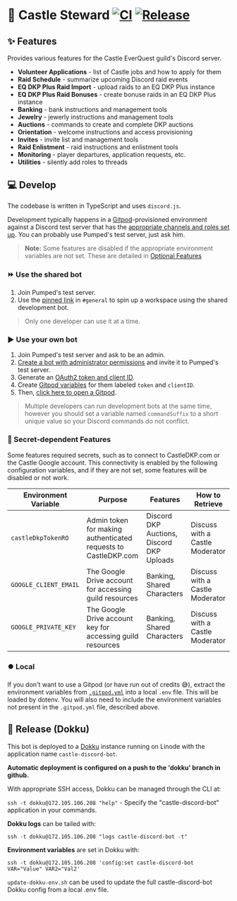 # 🤖 Castle Steward [![CI](https://github.com/sgoodrow/castle/actions/workflows/test.yml/badge.svg?branch=main)](https://github.com/sgoodrow/castle/actions/workflows/test.yml) [![Release](https://github.com/sgoodrow/castle/actions/workflows/release.yml/badge.svg)](https://github.com/sgoodrow/castle/actions/workflows/release.yml)

## ✨ Features

Provides various features for the Castle EverQuest guild's Discord server.

- **Volunteer Applications** - list of Castle jobs and how to apply for them
- **Raid Schedule** - summarize upcoming Discord raid events
- **EQ DKP Plus Raid Import** - upload raids to an EQ DKP Plus instance
- **EQ DKP Plus Raid Bonuses** - create bonuse raids in an EQ DKP Plus instance
- **Banking** - bank instructions and management tools
- **Jewelry** - jewerly instructions and management tools
- **Auctions** - commands to create and complete DKP auctions
- **Orientation** - welcome instructions and access provisioning
- **Invites** - invite list and management tools
- **Raid Enlistment** - raid instructions and enlistment tools
- **Monitoring** - player departures, application requests, etc.
- **Utilities** - silently add roles to threads

## 💻 Develop

The codebase is written in TypeScript and uses `discord.js`.

Development typically happens in a [Gitpod](https://www.gitpod.io/)-provisioned environment against a Discord test server that has the [appropriate channels and roles set up](./src/config.ts). You can probably use Pumped's test server, just ask him.

> **Note:** Some features are disabled if the appropriate environment variables are not set. These are detailed in [Optional Features](#optional-features)

### ⏩ Use the shared bot

1. Join Pumped's test server.
2. Use the [pinned link](https://discord.com/channels/954825353392709682/954825353392709685/966541314063745105) in `#general` to spin up a workspace using the shared development bot.

> Only one developer can use it at a time.

### ▶️ Use your own bot

1. Join Pumped's test server and ask to be an admin.
2. [Create a bot with administrator permissions](https://discord.com/developers/docs/getting-started) and invite it to Pumped's test server.
3. Generate an [OAuth2 token and client ID](https://www.writebots.com/discord-bot-token/).
4. Create [Gitpod variables](https://gitpod.io/user/variables) for them labeled `token` and `clientID`.
5. Then, [click here to open a Gitpod](https://gitpod.io/#https://github.com/sgoodrow/castle).

> Multiple developers can run development bots at the same time, however you should set a variable named `commandSuffix` to a short unique value so your Discord commands do not conflict.

### 🔼 Secret-dependent Features

Some features required secrets, such as to connect to CastleDKP.com or the Castle Google account. This connectivity is enabled by the following configuration variables, and if they are not set, some features will be disabled or not work.

| Environment Variable  | Purpose                                                        | Features                                  | How to Retrieve                 |
| --------------------- | -------------------------------------------------------------- | ----------------------------------------- | ------------------------------- |
| `castleDkpTokenRO`    | Admin token for making authenticated requests to CastleDKP.com | Discord DKP Auctions, Discord DKP Uploads | Discuss with a Castle Moderator |
| `GOOGLE_CLIENT_EMAIL` | The Google Drive account for accessing guild resources         | Banking, Shared Characters                | Discuss with a Castle Moderator |
| `GOOGLE_PRIVATE_KEY`  | The Google Drive account key for accessing guild resources     | Banking, Shared Characters                | Discuss with a Castle Moderator |

### ⏺️ Local

If you don't want to use a Gitpod (or have run out of credits 😅), extract the environment variables from [`.gitpod.yml`](./.gitpod.yml) into a local `.env` file. This will be loaded by dotenv. You will also need to include the environment variables not present in the `.gitpod.yml` file, described above.

## 🚀 Release (Dokku)

This bot is deployed to a [Dokku](https://dokku.com/docs/) instance running on Linode with the application name `castle-discord-bot`.

**Automatic deployment is configured on a push to the 'dokku' branch in github.**

With appropriate SSH access, Dokku can be managed through the CLI at:

  `ssh -t dokku@172.105.106.208 "help"` - Specify the "castle-discord-bot" application in your commands.


**Dokku logs** can be tailed with: 

  `ssh -t dokku@172.105.106.208 "logs castle-discord-bot -t"`


**Environment variables** are set in Dokku with:

  `ssh -t dokku@172.105.106.208 'config:set castle-discord-bot VAR="Value" VAR2="Val2'`

`update-dokku-env.sh` can be used to update the full castle-discord-bot Dokku config from a local .env file.

